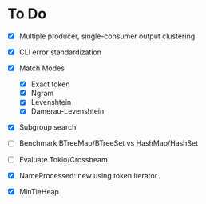 # To Do

- [x] Multiple producer, single-consumer output clustering
- [x] CLI error standardization
- [x] Match Modes
	- [x] Exact token
	- [x] Ngram
	- [x] Levenshtein
	- [x] Damerau-Levenshtein
- [x] Subgroup search
- [ ] Benchmark BTreeMap/BTreeSet vs HashMap/HashSet
- [ ] Evaluate Tokio/Crossbeam
- [x] NameProcessed::new using token iterator
- [x] MinTieHeap


